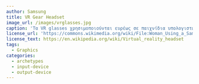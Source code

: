 ```yaml
---
author: Samsung
title: VR Gear Headset
image_url: /images/vrglasses.jpg
caption: 'Τα VR glasses χρησιμοποιούνται ευρέως σε παιχνίδια υπολογιστών,σε εφαρμογές προσομοίωσης και είναι ένα σύγχρονο εκπαιδευτικό εργαλείο που χρησιμοποιείται σε διαφόρους τομείς.'
license_url: 'https://commons.wikimedia.org/wiki/File:Woman_Using_a_Samsung_VR_Headset_at_SXSW_2015_(2015-03-15_14.10.24_by_Nan_Palmero).jpg'
license_text: https://en.wikipedia.org/wiki/Virtual_reality_headset
tags:
  - Graphics
categories:
  - archetypes 
  - input-device 
  - output-device 
---
```

